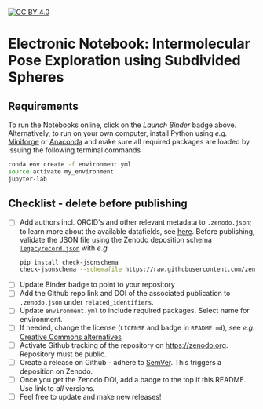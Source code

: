 [![CC BY 4.0][cc-by-shield]][cc-by]

[cc-by]: http://creativecommons.org/licenses/by/4.0/
[cc-by-shield]: https://img.shields.io/badge/License-CC%20BY%204.0-lightgrey.svg

# Electronic Notebook: Intermolecular Pose Exploration using Subdivided Spheres

## Requirements

To run the Notebooks online, click on the _Launch Binder_ badge above. Alternatively, to run on your own computer,
install Python using _e.g._ [Miniforge](https://github.com/conda-forge/miniforge) or [Anaconda](https://docs.conda.io)
and make sure all required packages are loaded by issuing the following terminal commands

``` bash
conda env create -f environment.yml
source activate my_environment
jupyter-lab
```

## Checklist - delete before publishing

- [ ] Add authors incl. ORCID's and other relevant metadata to `.zenodo.json`; to learn more about the available datafields, see
  [here](https://developers.zenodo.org/?python#depositions).
  Before publishing, validate the JSON file using the Zenodo deposition schema [`legacyrecord.json`](https://github.com/zenodo/zenodo/blob/482ee72ad501cbbd7f8ce8df9b393c130d1970f7/zenodo/modules/deposit/jsonschemas/deposits/records/legacyrecord.json#L4) with _e.g._
  ``` bash
  pip install check-jsonschema
  check-jsonschema --schemafile https://raw.githubusercontent.com/zenodo/zenodo/master/zenodo/modules/deposit/jsonschemas/deposits/records/legacyrecord.json .zenodo.json
  ```
- [ ] Update Binder badge to point to your repository
- [ ] Add the Github repo link and DOI of the associated publication to `.zenodo.json` under `related_identifiers`.
- [ ] Update `environment.yml` to include required packages. Select name for environment.
- [ ] If needed, change the license (`LICENSE` and badge in `README.md`), see _e.g._ [Creative Commons alternatives](https://github.com/santisoler/cc-licenses)
- [ ] Activate Github tracking of the repository on https://zenodo.org. Repository must be public.
- [ ] Create a release on Github - adhere to [SemVer](https://semver.org). This triggers a deposition on Zenodo.
- [ ] Once you get the Zenodo DOI, add a badge to the top if this README. Use link to _all_ versions.
- [ ] Feel free to update and make new releases!
